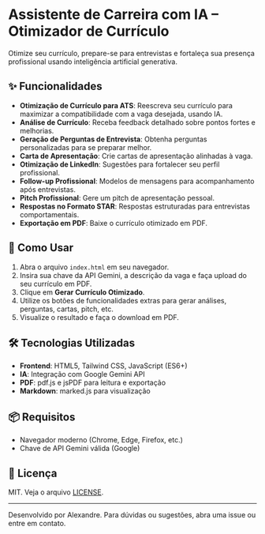 # Assistente de Carreira com IA – Otimizador de Currículo

Otimize seu currículo, prepare-se para entrevistas e fortaleça sua presença profissional usando inteligência artificial generativa.

## ✨ Funcionalidades
- **Otimização de Currículo para ATS**: Reescreva seu currículo para maximizar a compatibilidade com a vaga desejada, usando IA.
- **Análise de Currículo**: Receba feedback detalhado sobre pontos fortes e melhorias.
- **Geração de Perguntas de Entrevista**: Obtenha perguntas personalizadas para se preparar melhor.
- **Carta de Apresentação**: Crie cartas de apresentação alinhadas à vaga.
- **Otimização de LinkedIn**: Sugestões para fortalecer seu perfil profissional.
- **Follow-up Profissional**: Modelos de mensagens para acompanhamento após entrevistas.
- **Pitch Profissional**: Gere um pitch de apresentação pessoal.
- **Respostas no Formato STAR**: Respostas estruturadas para entrevistas comportamentais.
- **Exportação em PDF**: Baixe o currículo otimizado em PDF.

## 🚀 Como Usar
1. Abra o arquivo `index.html` em seu navegador.
2. Insira sua chave da API Gemini, a descrição da vaga e faça upload do seu currículo em PDF.
3. Clique em **Gerar Currículo Otimizado**.
4. Utilize os botões de funcionalidades extras para gerar análises, perguntas, cartas, pitch, etc.
5. Visualize o resultado e faça o download em PDF.

## 🛠️ Tecnologias Utilizadas
- **Frontend**: HTML5, Tailwind CSS, JavaScript (ES6+)
- **IA**: Integração com Google Gemini API
- **PDF**: pdf.js e jsPDF para leitura e exportação
- **Markdown**: marked.js para visualização

## 📦 Requisitos
- Navegador moderno (Chrome, Edge, Firefox, etc.)
- Chave de API Gemini válida (Google)

## 📄 Licença
MIT. Veja o arquivo [LICENSE](LICENSE).

---

Desenvolvido por Alexandre. Para dúvidas ou sugestões, abra uma issue ou entre em contato.